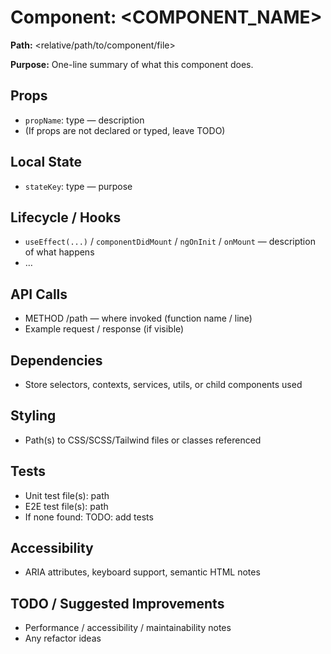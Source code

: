 # Component: <COMPONENT_NAME>
**Path:** <relative/path/to/component/file>

**Purpose:** One-line summary of what this component does.

## Props
- `propName`: type — description
- (If props are not declared or typed, leave TODO)

## Local State
- `stateKey`: type — purpose

## Lifecycle / Hooks
- `useEffect(...)` / `componentDidMount` / `ngOnInit` / `onMount` — description of what happens
- …

## API Calls
- METHOD /path — where invoked (function name / line)
- Example request / response (if visible)

## Dependencies
- Store selectors, contexts, services, utils, or child components used

## Styling
- Path(s) to CSS/SCSS/Tailwind files or classes referenced

## Tests
- Unit test file(s): path
- E2E test file(s): path
- If none found: TODO: add tests

## Accessibility
- ARIA attributes, keyboard support, semantic HTML notes

## TODO / Suggested Improvements
- Performance / accessibility / maintainability notes
- Any refactor ideas
